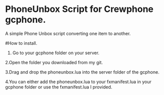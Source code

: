 # PhoneUnbox Script for Crewphone gcphone.
A simple Phone Unbox script converting one item to another.


#How to install.

1. Go to your gcphone folder on your server.

2.Open the folder you downloaded from my git.

3.Drag and drop the phoneunbox.lua into the server folder of the gcphone.

4.You can either add the phoneunbox.lua to your fxmanifest.lua in your gcphone folder or use the fxmanifest.lua I provided.
